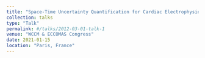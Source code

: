 ```yaml
---
title: "Space-Time Uncertainty Quantification for Cardiac Electrophysiology"
collection: talks
type: "Talk"
permalink: #/talks/2012-03-01-talk-1
venue: "WCCM & ECCOMAS Congress"
date: 2021-01-15
location: "Paris, France"
---
```

